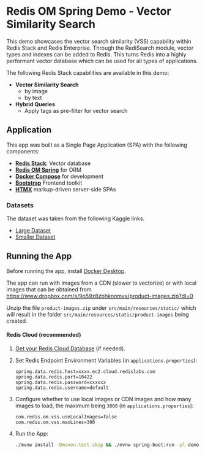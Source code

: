 # Redis OM Spring Demo - Vector Similarity Search

This demo showcases the vector search similarity (VSS) capability within Redis Stack and Redis Enterprise.
Through the RediSearch module, vector types and indexes can be added to Redis. This turns Redis into
a highly performant vector database which can be used for all types of applications.

The following Redis Stack capabilities are available in this demo:

- **Vector Similarity Search**
    - by image
    - by text
- **Hybrid Queries**
    - Apply tags as pre-filter for vector search

## Application

This app was built as a Single Page Application (SPA) with the following components:

- **[Redis Stack](https://redis.io/docs/stack/)**: Vector database
- **[Redis OM Spring](https://redis.io/docs/stack/get-started/tutorials/stack-spring/)** for ORM
- **[Docker Compose](https://docs.docker.com/compose/)** for development
- **[Bootstrap](https://getbootstrap.com/)** Frontend toolkit
- **[HTMX](https://htmx.org)** markup-driven server-side SPAs

### Datasets

The dataset was taken from the following Kaggle links.

- [Large Dataset](https://www.kaggle.com/datasets/paramaggarwal/fashion-product-images-dataset)
- [Smaller Dataset](https://www.kaggle.com/datasets/paramaggarwal/fashion-product-images-small)

## Running the App

Before running the app, install [Docker Desktop](https://www.docker.com/products/docker-desktop/).

The app can run with images from a CDN (slower to vectorize) or with local images
that can be obtained from https://www.dropbox.com/s/9o59z8zbhknnmvx/product-images.zip?dl=0

Unzip the file `product-images.zip` under `src/main/resources/static/` which will
result in the folder `src/main/resources/static/product-images` being created.

#### Redis Cloud (recommended)

1. [Get your Redis Cloud Database](https://app.redislabs.com/) (if needed).

2. Set Redis Endpoint Environment Variables (in `applications.properties`):
    ```
    spring.data.redis.host=xxxx.ec2.cloud.redislabs.com
    spring.data.redis.port=10422
    spring.data.redis.password=xxxxxx
    spring.data.redis.username=default
    ```
3. Configure whether to use local images or CDN images and how many images to
   load, the maximum being `3000` (in `applications.properties`):
   ```
   com.redis.om.vss.useLocalImages=false
   com.redis.om.vss.maxLines=300
   ```
4. Run the App:
    ```bash
    ./mvnw install -Dmaven.test.skip && ./mvnw spring-boot:run -pl demos/roms-vss
    ```